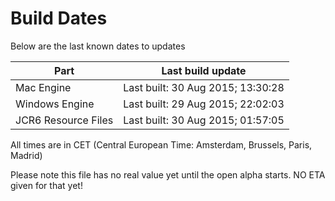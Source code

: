 # Build Dates

Below are the last known dates to updates

Part | Last build update
-----|-----
Mac Engine | Last built: 30 Aug 2015; 13:30:28
Windows Engine | Last built: 29 Aug 2015; 22:02:03
JCR6 Resource Files | Last built: 30 Aug 2015; 01:57:05
All times are in CET (Central European Time: Amsterdam, Brussels, Paris, Madrid)


Please note this file has no real value yet until the open alpha starts. NO ETA given for that yet!
